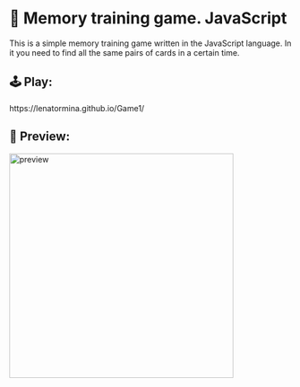 # 🧠 Memory training game. JavaScript
This is a simple memory training game written in the JavaScript language. In it you need to find all the same pairs of cards in a certain time.

<h2>🕹️ Play:</h2>
https://lenatormina.github.io/Game1/

<h2>👀 Preview:</h2>
<img src="https://user-images.githubusercontent.com/62311828/191317154-a773b3bd-f4fd-4de6-ae24-ec78f97c7eb1.gif" alt="preview" width="400" height="400" />
